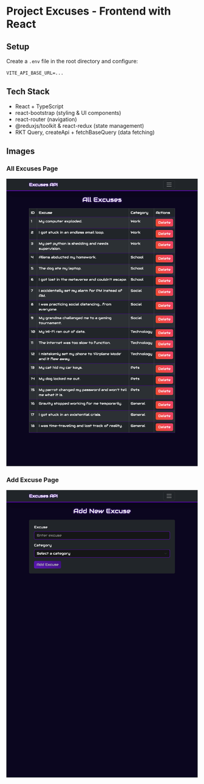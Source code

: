 # Project Excuses - Frontend with React

## Setup

Create a `.env` file in the root directory and configure:

```text
VITE_API_BASE_URL=...
```

## Tech Stack

- React + TypeScript
- react-bootstrap (styling & UI components)
- react-router (navigation)
- @reduxjs/toolkit & react-redux (state management)
- RKT Query, createApi + fetchBaseQuery (data fetching)


## Images

### All Excuses Page

![All Excuses](./assets/all-excuses.png)

### Add Excuse Page

![Add Excuse](./assets/add-excuse.png)
